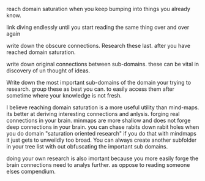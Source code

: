 reach domain saturation when you keep bumping into things you already know.

link diving endlessly until you start reading the same thing over and over again

write down the obscure connections. Research these last. after you have reached domain saturation.

write down original connections between sub-domains. these can be vital in discovery of un thought of ideas.

Write down the most important sub-domains of the domain your trying to research. group these as best you can. to easily access them after sometime where your knowledge is not fresh.

I believe reaching domain saturation is a more useful utility than mind-maps. its better at deriving interesting connections and anlysis. forging real connections in your brain. minmaps are more shallow and does not forge deep connections in your brain. you can chase rabits down rabit holes when you do domain "saturation oriented research" if you do that with mindmaps it just gets to unweildly too broad. You can always create another subfolder in your tree list with out obfuscating the important sub domains.

doing your own research is also imortant because you more easily forge the brain connections need to analys further. as oppose to reading someone elses compendium.
